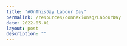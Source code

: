 ```yaml
---
title: "#OnThisDay Labour Day"
permalink: /resources/connexionsg/LabourDay
date: 2022-05-01
layout: post
description: ""
---
```

